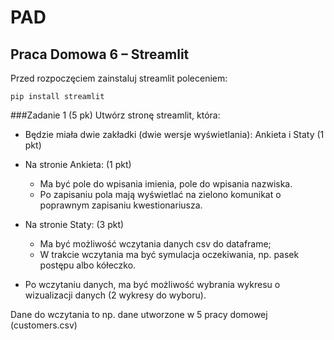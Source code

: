 # PAD

## Praca Domowa 6 – Streamlit

Przed rozpoczęciem zainstaluj streamlit poleceniem:

`pip install streamlit`

###Zadanie 1 (5 pk)
Utwórz stronę streamlit, która:
- Będzie miała dwie zakładki (dwie wersje wyświetlania): Ankieta i Staty (1 pkt)
- Na stronie Ankieta: (1 pkt)
  - Ma być pole do wpisania imienia, pole do wpisania nazwiska.
  - Po zapisaniu pola mają wyświetlać na zielono komunikat o poprawnym zapisaniu kwestionariusza.
  
- Na stronie Staty: (3 pkt)
  - Ma być możliwość wczytania danych csv do dataframe;
  - W trakcie wczytania ma być symulacja oczekiwania, np. pasek postępu albo kółeczko.
- Po wczytaniu danych, ma być możliwość wybrania wykresu o wizualizacji danych (2 wykresy do wyboru).


Dane do wczytania to np. dane utworzone w 5 pracy domowej (customers.csv)
